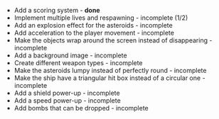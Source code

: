 - Add a scoring system - **done**
- Implement multiple lives and respawning - incomplete (1/2)
- Add an explosion effect for the asteroids  - incomplete
- Add acceleration to the player movement - incomplete
- Make the objects wrap around the screen instead of disappearing - incomplete
- Add a background image - incomplete
- Create different weapon types - incomplete
- Make the asteroids lumpy instead of perfectly round - incomplete
- Make the ship have a triangular hit box instead of a circular one - incomplete
- Add a shield power-up - incomplete
- Add a speed power-up - incomplete
- Add bombs that can be dropped - incomplete